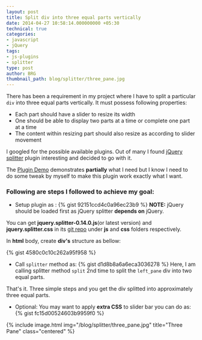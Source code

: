 ```yaml
---
layout: post
title: Split div into three equal parts vertically
date: 2014-04-27 10:58:14.000000000 +05:30
technical: true
categories:
- javascript
- jQuery
tags:
- js-plugins
- splitter
type: post
author: BRG
thumbnail_path: blog/splitter/three_pane.jpg
---
```


There has been a requirement in my project where I have to split a particular `div` into three equal parts vertically. It must possess following properties:

* Each part should have a slider to resize its width
* One should be able to display two parts at a time or complete one part at a time
* The content within resizing part should also resize as according to slider movement

I googled for the possible available plugins.
Out of many I found [jQuery splitter](https://github.com/jcubic/jquery.splitter) plugin interesting and decided to go with it.

The [Plugin Demo](http://jquery.jcubic.pl/splitter.php) demonstrates **partially** what I need but I know I need to do some tweak by myself to make this plugin work exactly what I want.

### Following are steps I followed to achieve my goal:

- Setup plugin as :
{% gist 92151ccd4c0a96ec23b9 %}
**NOTE:** jQuery should be loaded first as jQuery splitter **depends on** jQuery.

You can get **jquery.splitter-0.14.0.js**(or latest version) and **jquery.splitter.css** in its [git repo](https://github.com/jcubic/jquery.splitter) under **js** and **css** folders respectively.

In **html** body, create **div's** structure as bellow:

{% gist 4580c0c10c262a95f958 %}

- Call `splitter` method as:
{% gist d1d8b8a6a6eca3036278 %}
Here, I am calling splitter method `split` 2nd time to split the `left_pane` div into two equal parts.

That's it. Three simple steps and you get the div splitted into approximately three equal parts.

- Optional:
You may want to apply **extra CSS** to slider bar you can do as:
{% gist fc15d00524603b9959f0 %}

{% include image.html
           img="/blog/splitter/three_pane.jpg"
           title="Three Pane"
           class="centered"
%}
